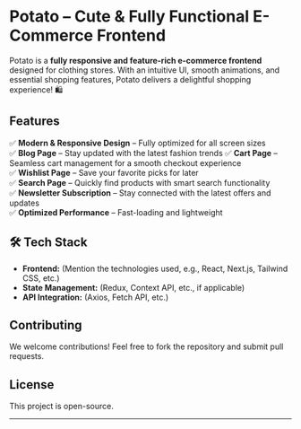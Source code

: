#  Potato – Cute & Fully Functional E-Commerce Frontend

Potato is a **fully responsive and feature-rich e-commerce frontend** designed for clothing stores. With an intuitive UI, smooth animations, and essential shopping features, Potato delivers a delightful shopping experience! 🛍️

##  Features

✅ **Modern & Responsive Design** – Fully optimized for all screen sizes  
✅ **Blog Page** – Stay updated with the latest fashion trends 
✅ **Cart Page** – Seamless cart management for a smooth checkout experience  
✅ **Wishlist Page** – Save your favorite picks for later  
✅ **Search Page** – Quickly find products with smart search functionality  
✅ **Newsletter Subscription** – Stay connected with the latest offers and updates  
✅ **Optimized Performance** – Fast-loading and lightweight  

## 🛠 Tech Stack

- **Frontend:** (Mention the technologies used, e.g., React, Next.js, Tailwind CSS, etc.)  
- **State Management:** (Redux, Context API, etc., if applicable)  
- **API Integration:** (Axios, Fetch API, etc.)  


##  Contributing

We welcome contributions! Feel free to fork the repository and submit pull requests.

##  License

This project is open-source. 

---

